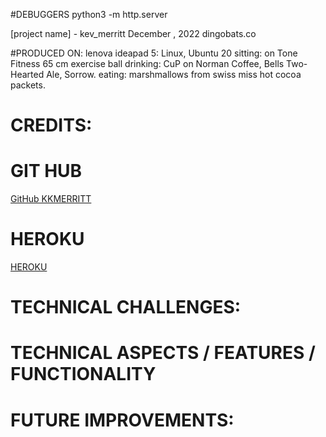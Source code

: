 #DEBUGGERS
python3 -m http.server



[project name] - kev_merritt
December , 2022
dingobats.co

#PRODUCED ON:
lenova ideapad 5: Linux, Ubuntu 20
sitting: on Tone Fitness 65 cm exercise ball
drinking: CuP on Norman Coffee, Bells Two-Hearted Ale, Sorrow.
eating: marshmallows from swiss miss hot cocoa packets.

# CREDITS:



# GIT HUB
[GitHub KKMERRITT](https://github.com/kkmerritt/nopro2)
# HEROKU
[HEROKU](https://HEROKU.COM)

# TECHNICAL CHALLENGES:


# TECHNICAL ASPECTS / FEATURES / FUNCTIONALITY


# FUTURE IMPROVEMENTS:
